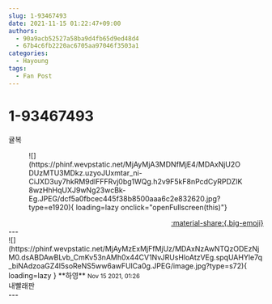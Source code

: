 ```yaml
---
slug: 1-93467493
date: 2021-11-15 01:22:47+09:00
authors:
  - 90a9acb52527a58ba9d4fb65d9ed48d4
  - 67b4c6fb2220ac6705aa97046f3503a1
categories:
  - Hayoung
tags:
  - Fan Post
---
```


# 1-93467493

<div class="post-container" markdown="1">
<div class="content-container md-sidebar__scrollwrap" markdown="1">

귤복
<figure markdown="1">
![](https://phinf.wevpstatic.net/MjAyMjA3MDNfMjE4/MDAxNjU2ODUzMTU3MDkz.uzyoJUxmtar_ni-CiJXD3uy7hkRM9dlFFFRvj0bg1WQg.h2v9F5kF8nPcdCyRPDZlK8wzHhHqUXJ9wNg23wcBk-Eg.JPEG/dcf5a0fbcec445f38b8500aaa6c2e832620.jpg?type=e1920){ loading=lazy onclick="openFullscreen(this)"}
</figure>


</div>
</div>

<div style="text-align: right;" markdown="1">
<a href="https://weverse.io/fromis9/fanpost/1-93467493" style="text-align: right;">:material-share:{.big-emoji}</a>
</div>
---

<div class="comments-container md-sidebar__scrollwrap" markdown="1">
<div class="comment" markdown="1">
<div class='id-container' markdown="1">
![](https://phinf.wevpstatic.net/MjAyMzExMjFfMjUz/MDAxNzAwNTQzODEzNjM0.dsABDAwBLvb_CmKv53nAMh0x44CV1NvJRUsHloAtzVEg.spqUAHYle7q_biNAdzoaGZ4l5soReNS5ww6awFUlCa0g.JPEG/image.jpg?type=s72){ loading=lazy }
**<span class="artist">하영</span>** <small>Nov 15 2021, 01:26</small><br>
</div>
<div class='comment-body' markdown="1">
내빨래판
</div>
</div>
</div>
---
